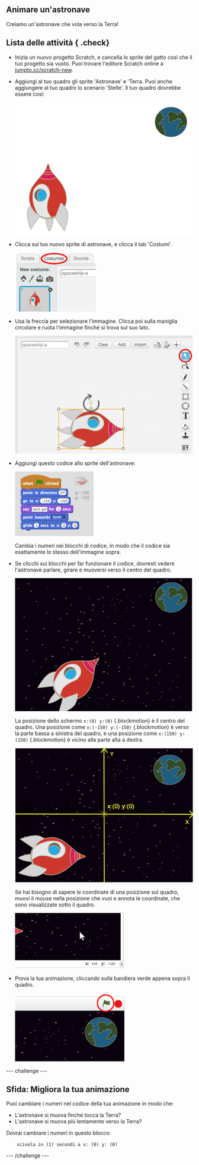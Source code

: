## Animare un'astronave

Creiamo un'astronave che vola verso la Terra!

## Lista delle attività { .check}

+ Inizia un nuovo progetto Scratch, e cancella lo sprite del gatto così che il tuo progetto sia vuoto. Puoi trovare l'editore Scratch online a <a href="http://jumpto.cc/scratch-new" target="_blank">jumpto.cc/scratch-new</a>.

+ Aggiungi al tuo quadro gli sprite 'Astronave' e 'Terra. Puoi anche aggiungere al tuo quadro lo scenario 'Stelle'. Il tuo quadro dovrebbe essere così:

	![screenshot](images/space-sprites.png)

+ Clicca sul tuo nuovo sprite di astronave, e clicca il tab 'Costumi'.

	![screenshot](images/space-costume.png)

+ Usa la freccia per selezionare l'immagine. Clicca poi sulla maniglia circolare e ruota l'immagine finché si trova sul suo lato.

	![screenshot](images/space-rotate.png)

+ Aggiungi questo codice allo sprite dell'astronave:

	![screenshot](images/space-animate.png)

	Cambia i numeri nei blocchi di codice, in modo che il codice sia esattamente lo stesso dell'immagine sopra.

+ Se clicchi sui blocchi per far funzionare il codice, dovresti vedere l'astronave parlare, girare e muoversi verso il centro del quadro.

	![screenshot](images/space-animate-stage.png)

	La posizione dello schermo `x:(0) y:(0)` {.blockmotion} è il centro del quadro. Una posizione come `x:(-150) y:(-150)` {.blockmotion} è verso la parte bassa a sinistra del quadro, e una posizione come `x:(150) y:(150)` {.blockmotion} è vicino alla parte alta a destra.

	![screenshot](images/space-xy.png)

	Se hai bisogno di sapere le coordinate di una posizione sul quadro, muovi il mouse nella posizione che vuoi e annota le coordinate, che sono visualizzate sotto il quadro.

	![screenshot](images/space-coordinates.png)

+ Prova la tua animazione, cliccando sulla bandiera verde appena sopra il quadro.

	![screenshot](images/space-flag.png)

--- challenge ---
## Sfida: Migliora la tua animazione
Puoi cambiare i numeri nel codice della tua animazione in modo che:
+ L'astronave si muova finché tocca la Terra?
+ L'astronave si muova più lentamente verso la Terra?

Dovrai cambiare i numeri in questo blocco:

```blocks
	scivola in (1) secondi a x: (0) y: (0)
```

--- /challenge ---
